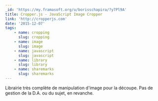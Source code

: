 ```yaml
---
_id: 'https://my.framasoft.org/u/borisschapira/?y7Pl9A'
title: Cropper.js - JavaScript Image Cropper
link: 'http://cropperjs.com'
date: '2015-12-07'
tags:
    - name: cropping
      slug: cropping
    - name: image
      slug: image
    - name: javascript
      slug: javascript
    - name: library
      slug: library
    - name: sharemarks
      slug: sharemarks
---
```


<div class="markdown"><p>Librairie très complète de manipulation d'image pour la découpe. Pas de gestion de la D.A. ou du sujet, en revanche.
</p></div>
